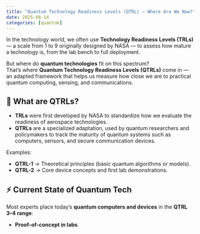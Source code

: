 ```yaml
---
title: "Quantum Technology Readiness Levels (QTRL) — Where Are We Now?"
date: 2025-08-14
categories: [quantum]
---
```


In the technology world, we often use **Technology Readiness Levels (TRLs)** — 
a scale from 1 to 9 originally designed by NASA — to assess how mature a technology is, 
from the lab bench to full deployment.  

But where do **quantum technologies** fit on this spectrum?  
That’s where **Quantum Technology Readiness Levels (QTRLs)** come in — 
an adapted framework that helps us measure how close we are to practical 
quantum computing, sensing, and communications.

## 🌌 What are QTRLs?
- **TRLs** were first developed by NASA to standardize how we evaluate 
  the readiness of aerospace technologies.  
- **QTRLs** are a specialized adaptation, used by quantum researchers and 
  policymakers to track the maturity of quantum systems such as 
  computers, sensors, and secure communication devices.  

Examples:  
- **QTRL-1** → Theoretical principles (basic quantum algorithms or models).  
- **QTRL-2** → Core device concepts and first lab demonstrations.  

## ⚡ Current State of Quantum Tech
Most experts place today’s **quantum computers and devices** 
in the **QTRL 3–4 range**:  
- **Proof-of-concept in labs**.